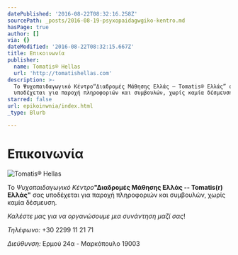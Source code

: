 ```yaml
---
datePublished: '2016-08-22T08:32:16.258Z'
sourcePath: _posts/2016-08-19-psyxopaidagwgiko-kentro.md
hasPage: true
author: []
via: {}
dateModified: '2016-08-22T08:32:15.667Z'
title: Επικοινωνία
publisher:
  name: Tomatis® Hellas
  url: 'http://tomatishellas.com'
description: >-
  Το Ψυχοπαιδαγωγικό Κέντρο“Διαδρομές Μάθησης Ελλάς – Tomatis® Ελλάς” σας
  υποδέχεται για παροχή πληροφοριών και συμβουλών, χωρίς καμία δέσμευση.
starred: false
url: epikoinwnia/index.html
_type: Blurb

---
```

# Επικοινωνία
![Tomatis® Hellas](https://the-grid-user-content.s3-us-west-2.amazonaws.com/1ff92791-768d-42f3-9d6c-bdacbdbfbf04.jpg)

Το _Ψυχοπαιδαγωγικό Κέντρο_**"Διαδρομές Μάθησης Ελλάς -- Tomatis(r) Ελλάς"** σας υποδέχεται για παροχή πληροφοριών και συμβουλών, χωρίς καμία δέσμευση.

_Καλέστε μας για να οργανώσουμε μια συνάντηση μαζί σας_!

_Τηλέφωνο:_ +30 2299 11 21 71

_Διεύθυνση:_ Ερμού 24α - Μαρκόπουλο 19003